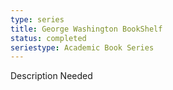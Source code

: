 ```yaml
---
type: series
title: George Washington BookShelf
status: completed
seriestype: Academic Book Series
---
```

Description Needed